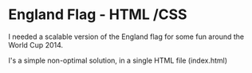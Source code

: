 England Flag - HTML /CSS
============

I needed a scalable version of the England flag for some fun around the World Cup 2014. 

I's a simple non-optimal solution, in a single HTML file (index.html)

